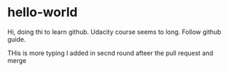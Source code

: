 # hello-world

Hi, doing thi to learn github. Udacity course seems to long. Follow github guide.


THis is more typing I added in secnd round afteer the pull request and merge
